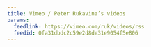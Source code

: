 ```yaml
---
title: Vimeo / Peter Rukavina’s videos
params:
  feedlink: https://vimeo.com/ruk/videos/rss
  feedid: 0fa31dbdc2c59e2d8de31e9054f5e806
---
```

